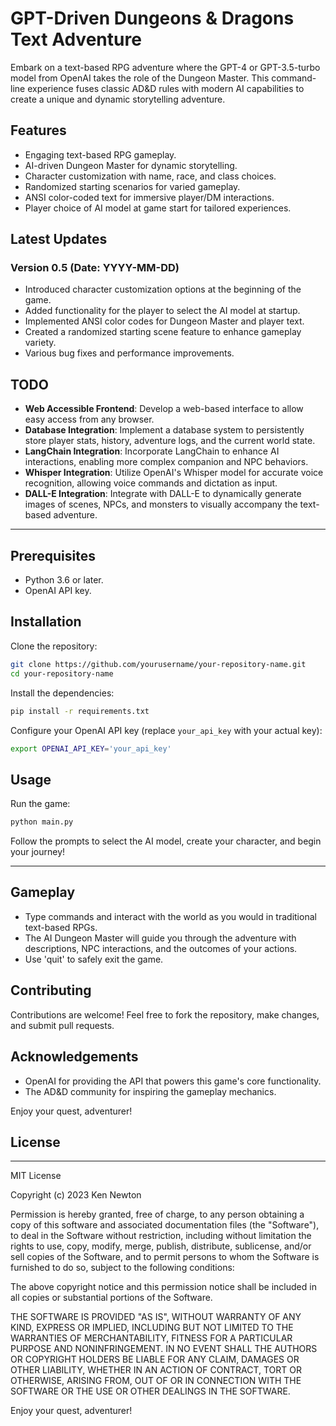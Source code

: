 # GPT-Driven Dungeons & Dragons Text Adventure

Embark on a text-based RPG adventure where the GPT-4 or GPT-3.5-turbo model from OpenAI takes the role of the Dungeon Master. This command-line experience fuses classic AD&D rules with modern AI capabilities to create a unique and dynamic storytelling adventure.

## Features

- Engaging text-based RPG gameplay.
- AI-driven Dungeon Master for dynamic storytelling.
- Character customization with name, race, and class choices.
- Randomized starting scenarios for varied gameplay.
- ANSI color-coded text for immersive player/DM interactions.
- Player choice of AI model at game start for tailored experiences.

## Latest Updates

### Version 0.5 (Date: YYYY-MM-DD)

- Introduced character customization options at the beginning of the game.
- Added functionality for the player to select the AI model at startup.
- Implemented ANSI color codes for Dungeon Master and player text.
- Created a randomized starting scene feature to enhance gameplay variety.
- Various bug fixes and performance improvements.

## TODO

- **Web Accessible Frontend**: Develop a web-based interface to allow easy access from any browser.
- **Database Integration**: Implement a database system to persistently store player stats, history, adventure logs, and the current world state.
- **LangChain Integration**: Incorporate LangChain to enhance AI interactions, enabling more complex companion and NPC behaviors.
- **Whisper Integration**: Utilize OpenAI's Whisper model for accurate voice recognition, allowing voice commands and dictation as input.
- **DALL-E Integration**: Integrate with DALL-E to dynamically generate images of scenes, NPCs, and monsters to visually accompany the text-based adventure.


---

## Prerequisites

- Python 3.6 or later.
- OpenAI API key.

## Installation

Clone the repository:

```bash
git clone https://github.com/yourusername/your-repository-name.git
cd your-repository-name
```

Install the dependencies:

```bash
pip install -r requirements.txt
```

Configure your OpenAI API key (replace `your_api_key` with your actual key):

```bash
export OPENAI_API_KEY='your_api_key'
```

## Usage

Run the game:

```bash
python main.py
```

Follow the prompts to select the AI model, create your character, and begin your journey!

---

## Gameplay

- Type commands and interact with the world as you would in traditional text-based RPGs.
- The AI Dungeon Master will guide you through the adventure with descriptions, NPC interactions, and the outcomes of your actions.
- Use 'quit' to safely exit the game.

## Contributing

Contributions are welcome! Feel free to fork the repository, make changes, and submit pull requests.

## Acknowledgements

- OpenAI for providing the API that powers this game's core functionality.
- The AD&D community for inspiring the gameplay mechanics.

Enjoy your quest, adventurer!

## License

---

MIT License

Copyright (c) 2023 Ken Newton

Permission is hereby granted, free of charge, to any person obtaining a copy of this software and associated documentation files (the "Software"), to deal in the Software without restriction, including without limitation the rights to use, copy, modify, merge, publish, distribute, sublicense, and/or sell copies of the Software, and to permit persons to whom the Software is furnished to do so, subject to the following conditions:

The above copyright notice and this permission notice shall be included in all copies or substantial portions of the Software.

THE SOFTWARE IS PROVIDED "AS IS", WITHOUT WARRANTY OF ANY KIND, EXPRESS OR IMPLIED, INCLUDING BUT NOT LIMITED TO THE WARRANTIES OF MERCHANTABILITY, FITNESS FOR A PARTICULAR PURPOSE AND NONINFRINGEMENT. IN NO EVENT SHALL THE AUTHORS OR COPYRIGHT HOLDERS BE LIABLE FOR ANY CLAIM, DAMAGES OR OTHER LIABILITY, WHETHER IN AN ACTION OF CONTRACT, TORT OR OTHERWISE, ARISING FROM, OUT OF OR IN CONNECTION WITH THE SOFTWARE OR THE USE OR OTHER DEALINGS IN THE SOFTWARE.

Enjoy your quest, adventurer!